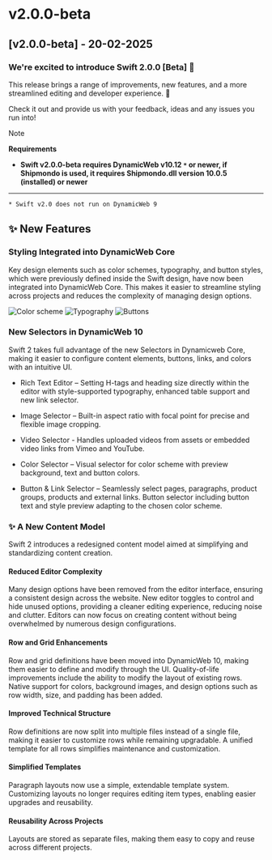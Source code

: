 # v2.0.0-beta

## [v2.0.0-beta] - 20-02-2025

### We're excited to introduce Swift 2.0.0 [Beta] 🎉

This release brings a range of improvements, new features, and a more streamlined editing and developer experience. 🚀

Check it out and provide us with your feedback, ideas and any issues you run into!

> [!NOTE]
> **Requirements**
> * **Swift v2.0.0-beta requires DynamicWeb v10.12 `*` or newer, if Shipmondo is used, it requires Shipmondo.dll version 10.0.5 (installed) or newer**

---
`* Swift v2.0 does not run on DynamicWeb 9`

## ✨ New Features
### Styling Integrated into DynamicWeb Core
Key design elements such as color schemes, typography, and button styles, which were previously defined inside the Swift design, have now been integrated into DynamicWeb Core. This makes it easier to streamline styling across projects and reduces the complexity of managing design options.

![Color scheme](https://doc.dynamicweb.dev/images/swift/design/createColorSchemeGroup.gif)
![Typography](https://doc.dynamicweb.dev/images/swift/design/createTypography.gif)
![Buttons](https://doc.dynamicweb.dev/images/swift/design/createButtons.gif)

### New Selectors in DynamicWeb 10

Swift 2 takes full advantage of the new Selectors in Dynamicweb Core, making it easier to configure content elements, buttons, links, and colors with an intuitive UI.

* Rich Text Editor – Setting H-tags and heading size directly within the editor with style-supported typography, enhanced table support and new link selector.

* Image Selector – Built-in aspect ratio with focal point for precise and flexible image cropping.

* Video Selector - Handles uploaded videos from assets or embedded video links from Vimeo and YouTube.

* Color Selector – Visual selector for color scheme with preview background, text and button colors. 

* Button & Link Selector – Seamlessly select pages, paragraphs, product groups, products and external links. Button selector including button text and style preview adapting to the chosen color scheme.

### ✨ A New Content Model
Swift 2 introduces a redesigned content model aimed at simplifying and standardizing content creation.

#### Reduced Editor Complexity
Many design options have been removed from the editor interface, ensuring a consistent design across the website. New editor toggles to control and hide unused options, providing a cleaner editing experience, reducing noise and clutter. 
Editors can now focus on creating content without being overwhelmed by numerous design configurations.

#### Row and Grid Enhancements
Row and grid definitions have been moved into DynamicWeb 10, making them easier to define and modify through the UI. Quality-of-life improvements include the ability to modify the layout of existing rows. Native support for colors, background images, and design options such as row width, size, and padding has been added.

#### Improved Technical Structure
Row definitions are now split into multiple files instead of a single file, making it easier to customize rows while remaining upgradable. A unified template for all rows simplifies maintenance and customization.

#### Simplified Templates
Paragraph layouts now use a simple, extendable template system. Customizing layouts no longer requires editing item types, enabling easier upgrades and reusability.

#### Reusability Across Projects
Layouts are stored as separate files, making them easy to copy and reuse across different projects.